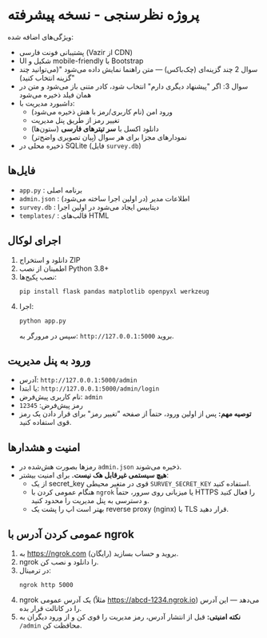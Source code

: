 # پروژه نظرسنجی - نسخه پیشرفته

ویژگی‌های اضافه شده:
- پشتیبانی فونت فارسی (Vazir از CDN)
- UI شکیل و mobile-friendly با Bootstrap
- سوال 2 چند گزینه‌ای (چک‌باکس) — متن راهنما نمایش داده می‌شود "(می‌توانید چند گزینه انتخاب کنید)"
- سوال 3: اگر "پیشنهاد دیگری دارم" انتخاب شود، کادر متنی باز می‌شود و متن در همان فیلد ذخیره می‌شود
- داشبورد مدیریت با:
  - ورود امن (نام کاربری/رمز با هش ذخیره می‌شود)
  - تغییر رمز از طریق پنل مدیریت
  - دانلود اکسل با **سر تیترهای فارسی** (ستون‌ها)
  - نمودارهای مجزا برای هر سوال (بِیان تصویری واضح‌تر)
- ذخیره محلی در SQLite (فایل `survey.db`)

## فایل‌ها
- `app.py` : برنامه اصلی
- `admin.json` : اطلاعات مدیر (در اولین اجرا ساخته می‌شود)
- `survey.db` : دیتابیس ایجاد می‌شود در اولین اجرا
- `templates/` : قالب‌های HTML

## اجرای لوکال
1. دانلود و استخراج ZIP
2. اطمینان از نصب Python 3.8+
3. نصب پکیج‌ها:
   ```
   pip install flask pandas matplotlib openpyxl werkzeug
   ```
4. اجرا:
   ```
   python app.py
   ```
   سپس در مرورگر به: `http://127.0.0.1:5000` بروید.

## ورود به پنل مدیریت
- آدرس: `http://127.0.0.1:5000/admin`
- یا ابتدا: `http://127.0.0.1:5000/admin/login`
- نام کاربری پیش‌فرض: `admin`
- رمز پیش‌فرض: `12345`
- **توصیه مهم:** پس از اولین ورود، حتماً از صفحه "تغییر رمز" برای قرار دادن یک رمز قوی استفاده کنید.

## امنیت و هشدارها
- رمزها بصورت هش‌شده در `admin.json` ذخیره می‌شوند.
- **هیچ سیستمی غیرقابل هک نیست.** برای امنیت بیشتر:
  - از یک secret_key قوی در متغیر محیطی `SURVEY_SECRET_KEY` استفاده کنید.
  - هنگام عمومی کردن با `ngrok` یا میزبانی روی سرور، حتماً HTTPS را فعال کنید و دسترسی به پنل مدیریت را محدود کنید.
  - بهتر است اپ را پشت یک reverse proxy (nginx) با TLS قرار دهید.

## عمومی کردن آدرس با ngrok
1. به https://ngrok.com بروید و حساب بسازید (رایگان).
2. ngrok را دانلود و نصب کن.
3. در ترمینال:
   ```
   ngrok http 5000
   ```
4. ngrok یک آدرس عمومی (مثلاً https://abcd-1234.ngrok.io) می‌دهد — این آدرس را در کانالت قرار بده.
5. **نکته امنیتی:** قبل از انتشار آدرس، رمز مدیریت را قوی کن و از ورود دیگران به `/admin` محافظت کن.